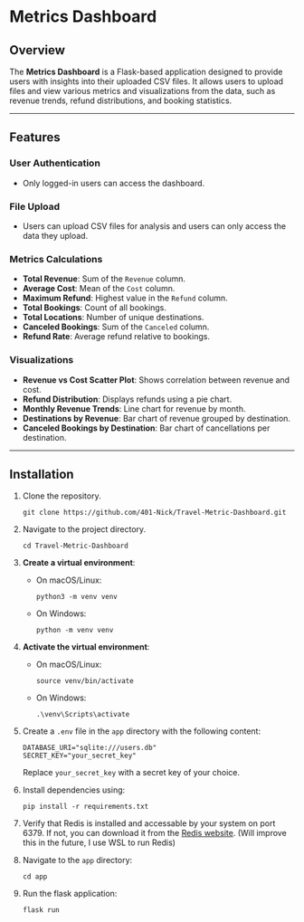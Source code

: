 # Metrics Dashboard

## Overview
The **Metrics Dashboard** is a Flask-based application designed to provide users with insights into their uploaded CSV files. It allows users to upload files and view various metrics and visualizations from the data, such as revenue trends, refund distributions, and booking statistics.

---

## Features

### User Authentication
- Only logged-in users can access the dashboard.

### File Upload
- Users can upload CSV files for analysis and users can only access the data they upload.

### Metrics Calculations
- **Total Revenue**: Sum of the `Revenue` column.
- **Average Cost**: Mean of the `Cost` column.
- **Maximum Refund**: Highest value in the `Refund` column.
- **Total Bookings**: Count of all bookings.
- **Total Locations**: Number of unique destinations.
- **Canceled Bookings**: Sum of the `Canceled` column.
- **Refund Rate**: Average refund relative to bookings.

### Visualizations
- **Revenue vs Cost Scatter Plot**: Shows correlation between revenue and cost.
- **Refund Distribution**: Displays refunds using a pie chart.
- **Monthly Revenue Trends**: Line chart for revenue by month.
- **Destinations by Revenue**: Bar chart of revenue grouped by destination.
- **Canceled Bookings by Destination**: Bar chart of cancellations per destination.

---

## Installation

1. Clone the repository.
   ```
   git clone https://github.com/401-Nick/Travel-Metric-Dashboard.git
   ```

2. Navigate to the project directory.
   ```
   cd Travel-Metric-Dashboard
   ```

3. **Create a virtual environment**:
   - On macOS/Linux:
     ```
     python3 -m venv venv
     ```
   - On Windows:
     ```
     python -m venv venv
     ```

4. **Activate the virtual environment**:
   - On macOS/Linux:
     ```
     source venv/bin/activate
     ```
   - On Windows:
     ```
     .\venv\Scripts\activate
     ```

5. Create a `.env` file in the `app` directory with the following content:
   ```
   DATABASE_URI="sqlite:///users.db"
   SECRET_KEY="your_secret_key"
   ```
   Replace `your_secret_key` with a secret key of your choice.

6. Install dependencies using:
   ```
   pip install -r requirements.txt
   ```

7. Verify that Redis is installed and accessable by your system on port 6379. If not, you can download it from the [Redis website](https://redis.io/download). (Will improve this in the future, I use WSL to run Redis)

8. Navigate to the `app` directory:
   ```
   cd app
   ```

9. Run the flask application:
   ```
   flask run
   ```

